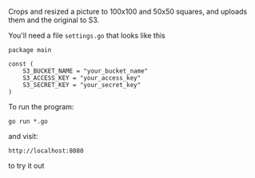 Crops and resized a picture to 100x100 and 50x50 squares, and uploads them and the original to S3.


You'll need a file `settings.go` that looks like this

```
package main

const (
	S3_BUCKET_NAME = "your_bucket_name"
    S3_ACCESS_KEY = "your_access_key"
    S3_SECRET_KEY = "your_secret_key"
)
```

To run the program:

`go run *.go`

and visit:

`http://localhost:8080`

to try it out

